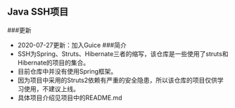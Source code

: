 ## Java SSH项目
###更新
+ 2020-07-27更新：加入Guice
###简介
+ SSH为Spring、Struts、Hibernate三者的缩写，该仓库是一些使用了struts和Hibernate的项目的集合。
+ 目前仓库中并没有使用Spring框架。
+ 因为项目中采用的Struts2依赖有严重的安全隐患，所以该仓库的项目仅供学习使用，不建议上线。
+ 具体项目介绍见项目中的README.md
